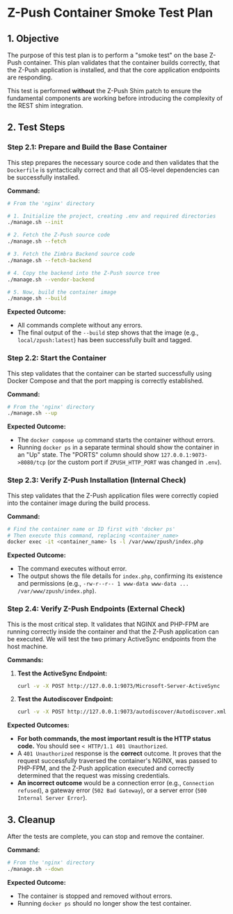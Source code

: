 # Z-Push Container Smoke Test Plan

## 1. Objective

The purpose of this test plan is to perform a "smoke test" on the base Z-Push container. This plan validates that the container builds correctly, that the Z-Push application is installed, and that the core application endpoints are responding.

This test is performed **without** the Z-Push Shim patch to ensure the fundamental components are working before introducing the complexity of the REST shim integration.

## 2. Test Steps

### Step 2.1: Prepare and Build the Base Container

This step prepares the necessary source code and then validates that the `Dockerfile` is syntactically correct and that all OS-level dependencies can be successfully installed.

**Command:**

```bash
# From the 'nginx' directory

# 1. Initialize the project, creating .env and required directories
./manage.sh --init

# 2. Fetch the Z-Push source code
./manage.sh --fetch

# 3. Fetch the Zimbra Backend source code
./manage.sh --fetch-backend

# 4. Copy the backend into the Z-Push source tree
./manage.sh --vendor-backend

# 5. Now, build the container image
./manage.sh --build
```

**Expected Outcome:**

- All commands complete without any errors.
- The final output of the `--build` step shows that the image (e.g., `local/zpush:latest`) has been successfully built and tagged.

### Step 2.2: Start the Container

This step validates that the container can be started successfully using Docker Compose and that the port mapping is correctly established.

**Command:**

```bash
# From the 'nginx' directory
./manage.sh --up
```

**Expected Outcome:**

- The `docker compose up` command starts the container without errors.
- Running `docker ps` in a separate terminal should show the container in an "Up" state. The "PORTS" column should show `127.0.0.1:9073->8080/tcp` (or the custom port if `ZPUSH_HTTP_PORT` was changed in `.env`).

### Step 2.3: Verify Z-Push Installation (Internal Check)

This step validates that the Z-Push application files were correctly copied into the container image during the build process.

**Command:**

```bash
# Find the container name or ID first with 'docker ps'
# Then execute this command, replacing <container_name>
docker exec -it <container_name> ls -l /var/www/zpush/index.php
```

**Expected Outcome:**

- The command executes without error.
- The output shows the file details for `index.php`, confirming its existence and permissions (e.g., `-rw-r--r-- 1 www-data www-data ... /var/www/zpush/index.php`).

### Step 2.4: Verify Z-Push Endpoints (External Check)

This is the most critical step. It validates that NGINX and PHP-FPM are running correctly inside the container and that the Z-Push application can be executed. We will test the two primary ActiveSync endpoints from the host machine.

**Commands:**

1.  **Test the ActiveSync Endpoint:**

    ```bash
    curl -v -X POST http://127.0.0.1:9073/Microsoft-Server-ActiveSync
    ```

2.  **Test the Autodiscover Endpoint:**

    ```bash
    curl -v -X POST http://127.0.0.1:9073/autodiscover/Autodiscover.xml
    ```

**Expected Outcomes:**

-   **For both commands, the most important result is the HTTP status code.** You should see `< HTTP/1.1 401 Unauthorized`.
-   A `401 Unauthorized` response is the **correct** outcome. It proves that the request successfully traversed the container's NGINX, was passed to PHP-FPM, and the Z-Push application executed and correctly determined that the request was missing credentials.
-   **An incorrect outcome** would be a connection error (e.g., `Connection refused`), a gateway error (`502 Bad Gateway`), or a server error (`500 Internal Server Error`).

## 3. Cleanup

After the tests are complete, you can stop and remove the container.

**Command:**

```bash
# From the 'nginx' directory
./manage.sh --down
```

**Expected Outcome:**

- The container is stopped and removed without errors.
- Running `docker ps` should no longer show the test container.
